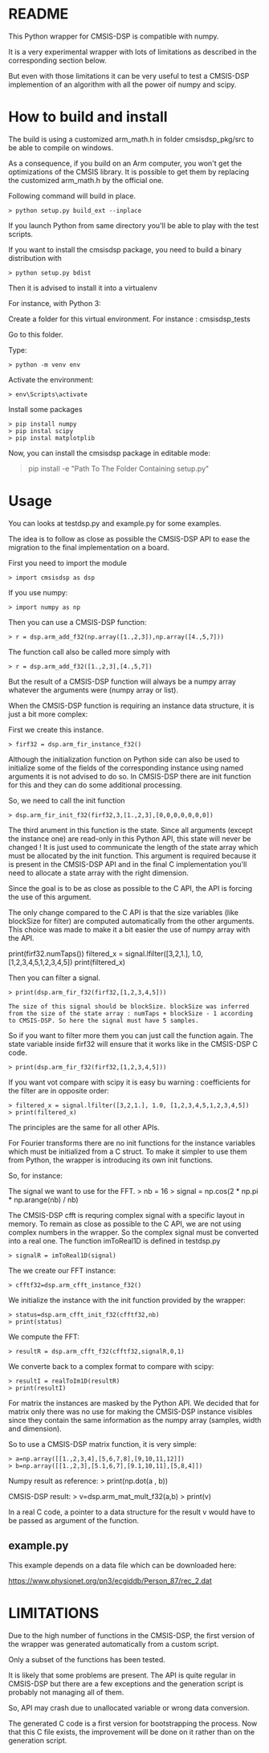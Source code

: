 # README

This Python wrapper for CMSIS-DSP is compatible with numpy.

It is a very experimental wrapper with lots of limitations as described in the corresponding section below.

But even with those limitations it can be very useful to test a CMSIS-DSP implemention of an algorithm with all the power oif numpy and scipy.

# How to build and install

The build is using a customized arm_math.h in folder cmsisdsp_pkg/src to be able to compile on windows.

As a consequence, if you build on an Arm computer, you won't get the optimizations of the CMSIS library. It is possible to get them by replacing the customized arm_math.h by the official one.

Following command will build in place.

    > python setup.py build_ext --inplace

If you launch Python from same directory you'll be able to play with the test scripts.

If you want to install the cmsisdsp package, you need to build a binary distribution with 

    > python setup.py bdist

Then it is advised to install it into a virtualenv

For instance, with Python 3:

Create a folder for this virtual environment. For instance : cmsisdsp_tests

Go to this folder.

Type:

    > python -m venv env

Activate the environment:

    > env\Scripts\activate

Install some packages

    > pip install numpy
    > pip instal scipy
    > pip instal matplotplib

Now, you can install the cmsisdsp package in editable mode:

   > pip install -e "Path To The Folder Containing setup.py"

# Usage

You can looks at testdsp.py and example.py for some examples.

The idea is to follow as close as possible the CMSIS-DSP API to ease the migration to the final implementation on a board.

First you need to import the module

    > import cmsisdsp as dsp

If you use numpy:

    > import numpy as np

Then you can use a CMSIS-DSP function:

    > r = dsp.arm_add_f32(np.array([1.,2,3]),np.array([4.,5,7]))

The function call also be called more simply with

    > r = dsp.arm_add_f32([1.,2,3],[4.,5,7])

But the result of a CMSIS-DSP function will always be a numpy array whatever the arguments were (numpy array or list).

When the CMSIS-DSP function is requiring an instance data structure, it is just a bit more complex:

First we create this instance. 

    > firf32 = dsp.arm_fir_instance_f32()


Although the initialization function on Python side can also be used to initialize some of the fields of the corresponding instance using named arguments it is not advised to do so. In CMSIS-DSP there are init function for this and they can do some additional processing.

So, we need to call the init function

    > dsp.arm_fir_init_f32(firf32,3,[1.,2,3],[0,0,0,0,0,0,0])

The third arument in this function is the state. Since all arguments (except the instance one) are read-only in this Python API, this state will never be changed ! It is just used to communicate the length of the state array which must be allocated by the init function. This argument is required because it is present in the CMSIS-DSP API and in the final C implementation you'll need to allocate a state array with the right dimension.

Since the goal is to be as close as possible to the C API, the API is forcing the use of this argument.

The only change compared to the C API is that the size variables (like blockSize for filter) are computed automatically from the other arguments. This choice was made to make it a bit easier the use of numpy array with the API.

print(firf32.numTaps())
filtered_x = signal.lfilter([3,2,1.], 1.0, [1,2,3,4,5,1,2,3,4,5])
print(filtered_x)

Then you can filter a signal. 

    > print(dsp.arm_fir_f32(firf32,[1,2,3,4,5]))

    The size of this signal should be blockSize. blockSize was inferred from the size of the state array : numTaps + blockSize - 1 according to CMSIS-DSP. So here the signal must have 5 samples.

So if you want to filter more them you can just call the function again. The state variable inside firf32 will ensure that it works like in the CMSIS-DSP C code. 

    > print(dsp.arm_fir_f32(firf32,[1,2,3,4,5]))

If you want vot compare with scipy it is easy bu warning : coefficients for the filter are in opposite order:

    > filtered_x = signal.lfilter([3,2,1.], 1.0, [1,2,3,4,5,1,2,3,4,5])
    > print(filtered_x)

The principles are the same for all other APIs.

For Fourier transforms there are no init functions for the instance variables which must be initialized from a C struct. To make it simpler to use them from Python, the wrapper is introducing its own init functions.

So, for instance:

The signal we want to use for the FFT.
    > nb = 16
    > signal = np.cos(2 * np.pi * np.arange(nb) / nb)

The CMSIS-DSP cfft is requring complex signal with a specific layout in memory.
To remain as close as possible to the C API, we are not using complex numbers in the wrapper. So the complex signal must be converted into a real one. The function imToReal1D is defined in testdsp.py 

    > signalR = imToReal1D(signal)

The we create our FFT instance:

    > cfftf32=dsp.arm_cfft_instance_f32()

We initialize the instance with the init function provided by the wrapper:

    > status=dsp.arm_cfft_init_f32(cfftf32,nb)
    > print(status)

We compute the FFT:

    > resultR = dsp.arm_cfft_f32(cfftf32,signalR,0,1)

We converte back to a complex format to compare with scipy:

    > resultI = realToIm1D(resultR)
    > print(resultI)

For matrix the instances are masked by the Python API. We decided that for matrix only there was no use for making the CMSIS-DSP instance visibles since they contain the same information as the numpy array (samples, width and dimension).

So to use a CMSIS-DSP matrix function, it is very simple:

    > a=np.array([[1.,2,3,4],[5,6,7,8],[9,10,11,12]])
    > b=np.array([[1.,2,3],[5.1,6,7],[9.1,10,11],[5,8,4]])

Numpy result as reference:
    > print(np.dot(a , b))

CMSIS-DSP result:
    > v=dsp.arm_mat_mult_f32(a,b)
    > print(v)

In a real C code, a pointer to a data structure for the result v would have to be passed as argument of the function.

## example.py

This example depends on a data file which can be downloaded here:

https://www.physionet.org/pn3/ecgiddb/Person_87/rec_2.dat


# LIMITATIONS

Due to the high number of functions in the CMSIS-DSP, the first version of the wrapper was generated automatically from a custom script.

Only a subset of the functions has been tested.

It is likely that some problems are present. The API is quite regular in CMSIS-DSP but there are a few exceptions and the generation script is probably not managing all of them.

So, API may crash due to unallocated variable or wrong data conversion.

The generated C code is a first version for bootstrapping the process. Now that this C file exists, the improvement will be done on it rather than on the generation script.

